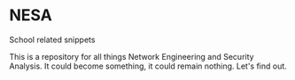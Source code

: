 # NESA
School related snippets

This is a repository for all things Network Engineering and Security Analysis.
It could become something, it could remain nothing. Let's find out.
